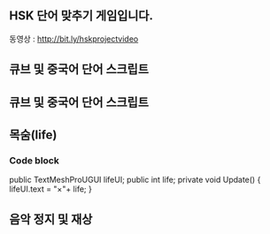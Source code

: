 ## HSK 단어 맞추기 게임입니다. 
동영상 : http://bit.ly/hskprojectvideo
## 큐브 및 중국어 단어 스크립트

## 큐브 및 중국어 단어 스크립트 
## 목숨(life)
### Code block
public TextMeshProUGUI lifeUI;
public int life;
private void Update()
{
    lifeUI.text = "×"+ life;
}
## 음악 정지 및 재상 


